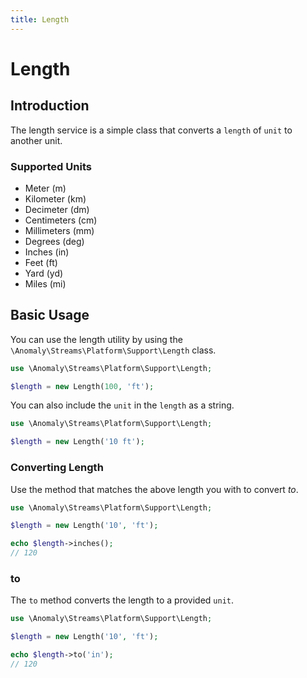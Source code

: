 ```yaml
---
title: Length
---
```


# Length

<div class="documentation__toc"></div>

## Introduction

The length service is a simple class that converts a `length` of `unit` to another unit.

### Supported Units

- Meter (m)
- Kilometer (km)
- Decimeter (dm)
- Centimeters (cm)
- Millimeters (mm)
- Degrees (deg)
- Inches (in)
- Feet (ft)
- Yard (yd)
- Miles (mi)

## Basic Usage

You can use the length utility by using the `\Anomaly\Streams\Platform\Support\Length` class.

```php
use \Anomaly\Streams\Platform\Support\Length;

$length = new Length(100, 'ft');
```

You can also include the `unit` in the `length` as a string.

```php
use \Anomaly\Streams\Platform\Support\Length;

$length = new Length('10 ft');
```

### Converting Length

Use the method that matches the above length you with to convert _to_.

```php
use \Anomaly\Streams\Platform\Support\Length;

$length = new Length('10', 'ft');

echo $length->inches();
// 120
```

### to

The `to` method converts the length to a provided `unit`.

```php
use \Anomaly\Streams\Platform\Support\Length;

$length = new Length('10', 'ft');

echo $length->to('in');
// 120
```

